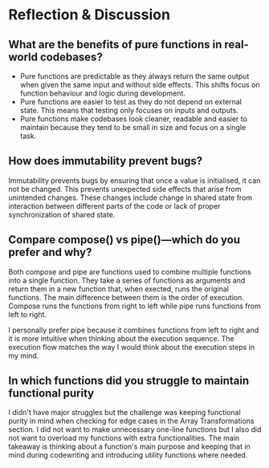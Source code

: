 # Reflection & Discussion
## What are the benefits of pure functions in real-world codebases?
- Pure functions are predictable as they always return the same output when given the same input and without side effects. This shifts focus on function behaviour and logic during development.
- Pure functions are easier to test as they do not depend on external state. This means that testing only focuses on inputs and outputs.
- Pure functions make codebases look cleaner, readable and easier to maintain because they tend to be small in size and focus on a single task.

## How does immutability prevent bugs?
Immutability prevents bugs by ensuring that once a value is initialised, it can not be changed. This prevents unexpected side effects that arise from unintended changes. These changes include change in shared state from interaction between different parts of the code or lack of proper synchronization of shared state.

## Compare compose() vs pipe()—which do you prefer and why?
Both compose and pipe are functions used to combine multiple functions into a single function. They take a series of functions as arguments and return them in a new function that, when exected, runs the original functions.
The main difference between them is the order of execution. Compose runs the functions from right to left while pipe runs functions from left to right.

I personally prefer pipe because it combines functions from left to right and it is more intuitive when thinking about the execution sequence. The execution flow matches the way I would think about the execution steps in my mind.

## In which functions did you struggle to maintain functional purity
I didn't have major struggles but the challenge was keeping functional purity in mind when checking for edge cases in the Array Transformations section. I did not want to make unnecessary one-line functions but I also did not want to overload my functions with extra functionalities.
The main takeaway is thinking about a function's main purpose and keeping that in mind during codewriting and introducing utility functions where needed.